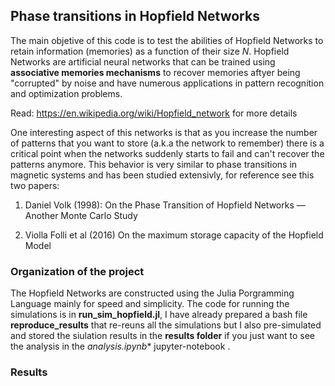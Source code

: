 
## Phase transitions in Hopfield Networks

The main objetive of this code is to test the abilities of Hopfield Networks to retain information (memories) as a function of their size $N$. Hopfield Networks are artificial neural networks that can be trained using **associative memories mechanisms** to recover memories aftyer being "corrupted" by noise and have numerous applications in pattern recognition and optimization problems. 


Read: https://en.wikipedia.org/wiki/Hopfield_network for more details

One interesting aspect of this networks is that as you increase the number of patterns that you want to store (a.k.a the network to remember) there is a critical point when the networks suddenly starts to fail and can't recover the patterns anymore. This behavior is very similar to phase transitions in magnetic systems and has been studied extensivly, for reference see this two papers:

1) Daniel Volk (1998): On the Phase Transition of Hopfield Networks — Another Monte Carlo Study

2) Violla Folli et al (2016) On the maximum storage capacity of the Hopfield Model


### Organization of the project

The Hopfield Networks are constructed using the Julia Porgramming Language mainly for speed and simplicity. The code for running the simulations is in **run_sim_hopfield.jl**, I have already prepared a bash file **reproduce_results** that re-reuns all the simulations but I also pre-simulated and stored the siulation results in the **results folder** if you just want to see the analysis in the *analysis.ipynb** jupyter-notebook .



### Results



